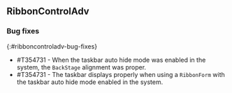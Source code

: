 ## RibbonControlAdv

### Bug fixes
{:#ribboncontroladv-bug-fixes}

* \#T354731 - When the taskbar auto hide mode was enabled in the system, the `BackStage` alignment was proper.
* \#T354731 - The taskbar displays properly when using a `RibbonForm` with the taskbar auto hide mode enabled in the system.
